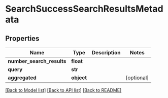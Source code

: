 # SearchSuccessSearchResultsMetadata

## Properties
Name | Type | Description | Notes
------------ | ------------- | ------------- | -------------
**number_search_results** | **float** |  | 
**query** | **str** |  | 
**aggregated** | **object** |  | [optional] 

[[Back to Model list]](../README.md#documentation-for-models) [[Back to API list]](../README.md#documentation-for-api-endpoints) [[Back to README]](../README.md)


